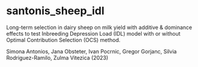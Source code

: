 # santonis_sheep_idl

Long-term selection in dairy sheep on milk yield with additive & dominance effects to test Inbreeding Depression Load (IDL) model with or without Optimal Contribution Selection (OCS) method.

Simona Antonios, Jana Obsteter, Ivan Pocrnic, Gregor Gorjanc, Silvia Rodriguez-Ramilo, Zulma Vitezica (2023)
